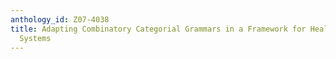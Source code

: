 ```yaml
---
anthology_id: Z07-4038
title: Adapting Combinatory Categorial Grammars in a Framework for HealthCare Dialogue
  Systems
---
```

